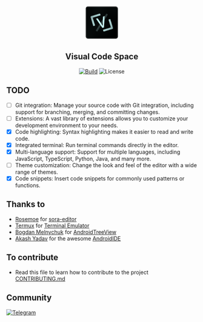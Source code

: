 <p align="center">
  <img src="./images/ic_launcher.png" alt="Visual Code Space" width="90" height="90"/>
</p>

<h2 align="center"><b>Visual Code Space</b></h2>

<div align="center">
    
[![Build](https://github.com/raredeveloperofc/Visual-Code-Space/actions/workflows/build.yml/badge.svg)](https://github.com/raredeveloperofc/Visual-Code-Space/actions/workflows/build.yml) <img src="https://img.shields.io/badge/License-GPLv3-blue.svg" alt="License"></p>

</div>

## TODO
- [ ] Git integration: Manage your source code with Git integration, including support for branching, merging, and committing changes.
- [ ] Extensions: A vast library of extensions allows you to customize your development environment to your needs.
- [x] Code highlighting: Syntax highlighting makes it easier to read and write code.
- [X] Integrated terminal: Run terminal commands directly in the editor.
- [X] Multi-language support: Support for multiple languages, including JavaScript, TypeScript, Python, Java, and many more.
- [ ] Theme customization: Change the look and feel of the editor with a wide range of themes.
- [X] Code snippets: Insert code snippets for commonly used patterns or functions.

## Thanks to
- [Rosemoe](https://github.com/Rosemoe) for [sora-editor](https://github.com/Rosemoe/sora-editor)
- [Termux](https://github.com/termux) for [Terminal Emulator](https://github.com/termux/termux-app)
- [Bogdan Melnychuk](https://github.com/bmelnychuk) for [AndroidTreeView](https://github.com/bmelnychuk/AndroidTreeView)
- [Akash Yadav](https://github.com/itsaky) for the awesome [AndroidIDE](https://github.com/AndroidIDEOfficial/AndroidIDE)

## To contribute
- Read this file to learn how to contribute to the project [CONTRIBUTING.md](https://github.com/Visual-Code-Space/Visual-Code-Space/blob/main/CONTRIBUTING.md)

## Community
[![Telegram](https://img.shields.io/badge/Join-Telegram-blue)](https://t.me/vc_space)

